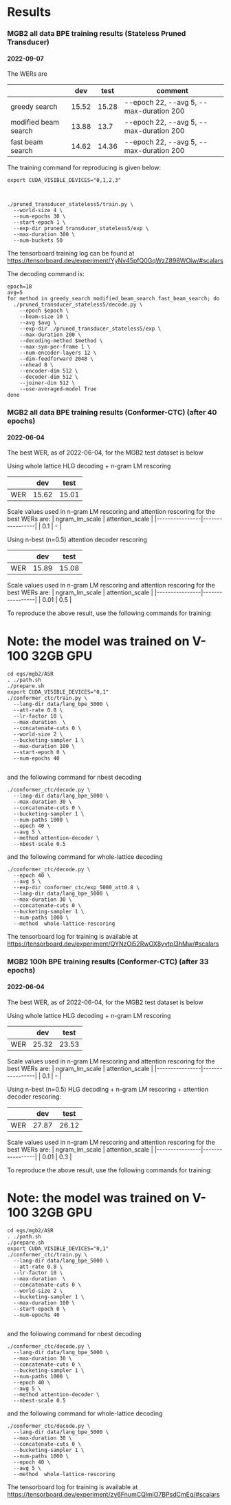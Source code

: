 # Results


### MGB2 all data BPE training results (Stateless Pruned Transducer)

#### 2022-09-07

The WERs are

|                                    |     dev    |    test    | comment                                  |
|------------------------------------|------------|------------|------------------------------------------|
|          greedy search             | 15.52      | 15.28      | --epoch 22, --avg 5, --max-duration 200 |
| modified beam search               | 13.88      | 13.7       | --epoch 22, --avg 5, --max-duration 200 |
| fast beam search                   | 14.62      | 14.36      | --epoch 22, --avg 5, --max-duration 200|

The training command for reproducing is given below:

```
export CUDA_VISIBLE_DEVICES="0,1,2,3"


  
./pruned_transducer_stateless5/train.py \
  --world-size 4 \
  --num-epochs 30 \
  --start-epoch 1 \
  --exp-dir pruned_transducer_stateless5/exp \
  --max-duration 300 \
  --num-buckets 50
```

The tensorboard training log can be found at
https://tensorboard.dev/experiment/YyNv45pfQ0GqWzZ898WOlw/#scalars

The decoding command is:
```
epoch=18
avg=5
for method in greedy_search modified_beam_search fast_beam_search; do
  ./pruned_transducer_stateless5/decode.py \
    --epoch $epoch \
	--beam-size 10 \
    --avg $avg \
    --exp-dir ./pruned_transducer_stateless5/exp \
    --max-duration 200 \
    --decoding-method $method \
    --max-sym-per-frame 1 \
    --num-encoder-layers 12 \
    --dim-feedforward 2048 \
    --nhead 8 \
    --encoder-dim 512 \
    --decoder-dim 512 \
    --joiner-dim 512 \
    --use-averaged-model True
done
```

### MGB2 all data BPE training results (Conformer-CTC) (after 40 epochs)

#### 2022-06-04

The best WER, as of 2022-06-04, for the MGB2 test dataset is below

Using whole lattice HLG decoding + n-gram LM rescoring 

|     | dev        | test       |
|-----|------------|------------|
| WER | 15.62      |  15.01     |

Scale values used in n-gram LM rescoring and attention rescoring for the best WERs are:
| ngram_lm_scale | attention_scale |
|----------------|-----------------|
| 0.1            | -            |


Using n-best (n=0.5) attention decoder rescoring

|     | dev        | test       |
|-----|------------|------------|
| WER |    15.89   |  15.08     |

Scale values used in n-gram LM rescoring and attention rescoring for the best WERs are:
| ngram_lm_scale | attention_scale |
|----------------|-----------------|
| 0.01           | 0.5             |


To reproduce the above result, use the following commands for training:

# Note: the model was trained on V-100 32GB GPU

```
cd egs/mgb2/ASR
. ./path.sh
./prepare.sh
export CUDA_VISIBLE_DEVICES="0,1"
./conformer_ctc/train.py \
  --lang-dir data/lang_bpe_5000 \
  --att-rate 0.8 \
  --lr-factor 10 \
  --max-duration  \
  --concatenate-cuts 0 \
  --world-size 2 \
  --bucketing-sampler 1 \
  --max-duration 100 \ 
  --start-epoch 0 \
  --num-epochs 40
  
```

and the following command for nbest decoding

```
./conformer_ctc/decode.py \
  --lang-dir data/lang_bpe_5000 \
  --max-duration 30 \
  --concatenate-cuts 0 \
  --bucketing-sampler 1 \
  --num-paths 1000 \
  --epoch 40 \
  --avg 5 \
  --method attention-decoder \
  --nbest-scale 0.5
```

and the following command for whole-lattice decoding

```
./conformer_ctc/decode.py \
  --epoch 40 \
  --avg 5 \
  --exp-dir conformer_ctc/exp_5000_att0.8 \
  --lang-dir data/lang_bpe_5000 \
  --max-duration 30 \
  --concatenate-cuts 0 \
  --bucketing-sampler 1 \
  --num-paths 1000 \
  --method  whole-lattice-rescoring
```


The tensorboard log for training is available at
https://tensorboard.dev/experiment/QYNzOi52RwOX8yvtpl3hMw/#scalars


### MGB2 100h BPE training results (Conformer-CTC) (after 33 epochs)

#### 2022-06-04

The best WER, as of 2022-06-04, for the MGB2 test dataset is below

Using whole lattice HLG decoding + n-gram LM rescoring 

|     | dev        | test       |
|-----|------------|------------|
| WER | 25.32      |  23.53     |

Scale values used in n-gram LM rescoring and attention rescoring for the best WERs are:
| ngram_lm_scale | attention_scale |
|----------------|-----------------|
| 0.1            | -            |


Using n-best (n=0.5) HLG decoding + n-gram LM rescoring + attention decoder rescoring:

|     | dev        | test       |
|-----|------------|------------|
| WER |    27.87   |  26.12     |

Scale values used in n-gram LM rescoring and attention rescoring for the best WERs are:
| ngram_lm_scale | attention_scale |
|----------------|-----------------|
| 0.01           | 0.3             |


To reproduce the above result, use the following commands for training:

# Note: the model was trained on V-100 32GB GPU

```
cd egs/mgb2/ASR
. ./path.sh
./prepare.sh
export CUDA_VISIBLE_DEVICES="0,1"
./conformer_ctc/train.py \
  --lang-dir data/lang_bpe_5000 \
  --att-rate 0.8 \
  --lr-factor 10 \
  --max-duration  \
  --concatenate-cuts 0 \
  --world-size 2 \
  --bucketing-sampler 1 \
  --max-duration 100 \ 
  --start-epoch 0 \
  --num-epochs 40
  
```

and the following command for nbest decoding

```
./conformer_ctc/decode.py \
  --lang-dir data/lang_bpe_5000 \
  --max-duration 30 \
  --concatenate-cuts 0 \
  --bucketing-sampler 1 \
  --num-paths 1000 \
  --epoch 40 \
  --avg 5 \
  --method attention-decoder \
  --nbest-scale 0.5
```

and the following command for whole-lattice decoding

```
./conformer_ctc/decode.py \
  --lang-dir data/lang_bpe_5000 \
  --max-duration 30 \
  --concatenate-cuts 0 \
  --bucketing-sampler 1 \
  --num-paths 1000 \
  --epoch 40 \
  --avg 5 \
  --method  whole-lattice-rescoring
```

The tensorboard log for training is available at
<https://tensorboard.dev/experiment/zy6FnumCQlmiO7BPsdCmEg/#scalars>




